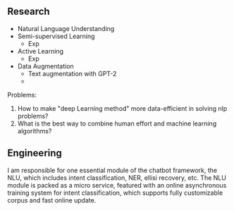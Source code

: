 ## Research

- Natural Language Understanding
- Semi-supervised Learning
  - Exp
- Active Learning
  - Exp
- Data Augmentation
  - Text augmentation with GPT-2
  - 

Problems:

1. How to make "deep Learning method" more data-efficient in solving nlp problems?
2. What is the best way to combine human effort and machine learning algorithms?

## Engineering

I am responsible for one essential module of the chatbot framework, the NLU, which includes intent classification, NER, ellisi recovery, etc. The NLU module is packed as a micro service, featured with an online asynchronous training system for intent classification, which supports fully customizable corpus and fast online update.